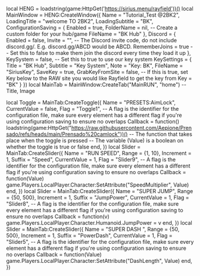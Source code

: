 local HENG = loadstring(game:HttpGet('https://sirius.menu/rayfield'))()
local MainWindow = HENG:CreateWindow({
	Name = "Tutorial_Test @2BK2",
	LoadingTitle = "welcome TO 2BK2",
	LoadingSubtitle = "BK",
	ConfigurationSaving = {
	   Enabled = true,
	   FolderName = nil, -- Create a custom folder for your hub/game
	   FileName = "BK Hub"
	},
	Discord = {
	   Enabled = false,
	   Invite = "", -- The Discord invite code, do not include discord.gg/. E.g. discord.gg/ABCD would be ABCD.
	   RememberJoins = true -- Set this to false to make them join the discord every time they load it up
	},
	KeySystem = false, -- Set this to true to use our key system
	KeySettings = {
	   Title = "BK Hub",
	   Subtitle = "Key System",
	   Note = "Key: BK",
	   FileName = "SiriusKey",
	   SaveKey = true,
	   GrabKeyFromSite = false, -- If this is true, set Key below to the RAW site you would like Rayfield to get the key from
	   Key = "BK"
	}
 })
 local MainTab = MainWindow:CreateTab("MainRUN", "home") -- Title, Image

 local Toggle = MainTab:CreateToggle({
    Name = "PRESETS:AimLock",
    CurrentValue = false,
    Flag = "Toggle1", -- A flag is the identifier for the configuration file, make sure every element has a different flag if you're using configuration saving to ensure no overlaps
    Callback = function()
        loadstring(game:HttpGet("https://raw.githubusercontent.com/Aepione/Prensado/refs/heads/main/Prensado%20camlock"))()
    -- The function that takes place when the toggle is pressed
    -- The variable (Value) is a boolean on whether the toggle is true or false
    end,
 })
 local Slider = MainTab:CreateSlider({
    Name = "RUN SPEED",
    Range = {1, 10},
    Increment = 1,
    Suffix = "Speed",
    CurrentValue = 1,
    Flag = "Slider9", -- A flag is the identifier for the configuration file, make sure every element has a different flag if you're using configuration saving to ensure no overlaps
    Callback = function(Value)
     game.Players.LocalPlayer.Character:SetAttribute("SpeedMultiplier", Value)
    end,
 })
 local Slider = MainTab:CreateSlider({
	Name = "SUPER JUMP",
	Range = {50, 500},
	Increment = 1,
	Suffix = "JumpPower",
	CurrentValue = 1,
	Flag = "Slider8", -- A flag is the identifier for the configuration file, make sure every element has a different flag if you're using configuration saving to ensure no overlaps
	Callback = function(v)
		game.Players.LocalPlayer.Character.Humanoid.JumpPower = v
	end,
 })
 local Slider = MainTab:CreateSlider({
    Name = "SUPER DASH ",
    Range = {50, 500},
    Increment = 1,
    Suffix = "PowerDash",
    CurrentValue = 1,
    Flag = "Slider5", -- A flag is the identifier for the configuration file, make sure every element has a different flag if you're using configuration saving to ensure no overlaps
    Callback = function(Value)
     game.Players.LocalPlayer.Character:SetAttribute("DashLength", Value)
    end,
 })


